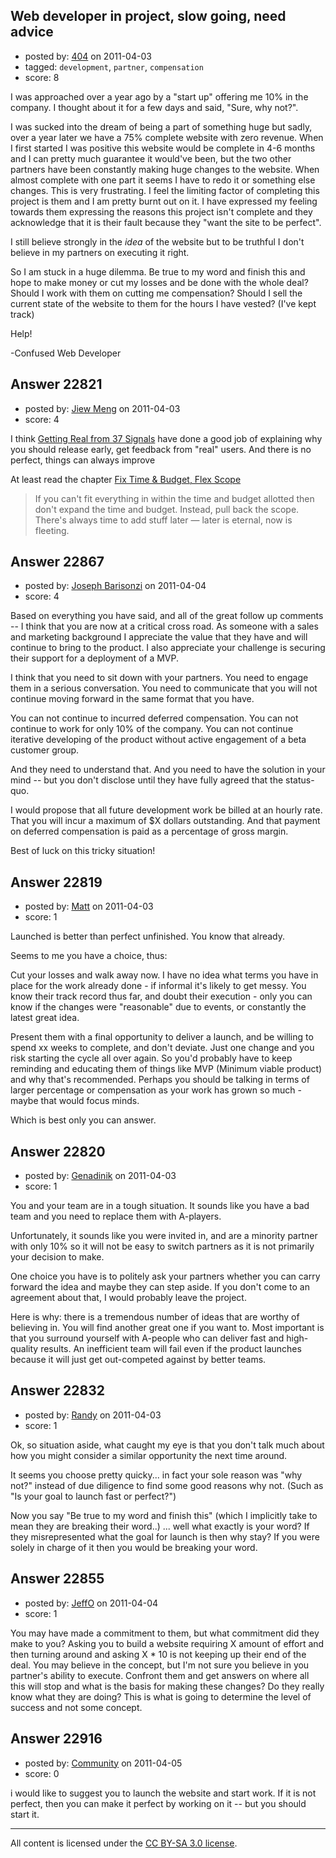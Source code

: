 ## Web developer in project, slow going, need advice

- posted by: [404](https://stackexchange.com/users/-1/9146-404) on 2011-04-03
- tagged: `development`, `partner`, `compensation`
- score: 8

I was approached over a year ago by a "start up" offering me 10% in the company. I thought about it for a few days and said, "Sure, why not?". 

I was sucked into the dream of being a part of something huge but sadly, over a year later we have a 75% complete website with zero revenue. When I first started I was positive this website would be complete in 4-6 months and I can pretty much guarantee it would've been, but the two other partners have been constantly making huge changes to the website. When almost complete with one part it seems I have to redo it or something else changes. This is very frustrating. I feel the limiting factor of completing this project is them and I am pretty burnt out on it. I have expressed my feeling towards them expressing the reasons this project isn't complete and they acknowledge that it is their fault because they "want the site to be perfect".

I still believe strongly in the *idea* of the website but to be truthful I don't believe in my partners on executing it right.

So I am stuck in a huge dilemma. Be true to my word and finish this and hope to make money or cut my losses and be done with the whole deal? Should I work with them on cutting me compensation? Should I sell the current state of the website to them for the hours I have vested? (I've kept track)

Help!

-Confused Web Developer


## Answer 22821

- posted by: [Jiew Meng](https://stackexchange.com/users/-1/9149-jiew-meng) on 2011-04-03
- score: 4

<p>I think <a href="http://gettingreal.37signals.com/toc.php" rel="nofollow">Getting Real from 37 Signals</a> have done a good job of explaining why you should release early, get feedback from "real" users. And there is no perfect, things can always improve</p>

<p>At least read the chapter <a href="http://gettingreal.37signals.com/ch02_Fix_Time_and_Budget_Flex_Scope.php" rel="nofollow">Fix Time &amp; Budget, Flex Scope</a></p>

<blockquote>
  <p>If you can't fit everything in within
  the time and budget allotted then
  don't expand the time and budget.
  Instead, pull back the scope. There's
  always time to add stuff later — later
  is eternal, now is fleeting.</p>
</blockquote>



## Answer 22867

- posted by: [Joseph Barisonzi](https://stackexchange.com/users/-1/8791-joseph-barisonzi) on 2011-04-04
- score: 4

Based on everything you have said, and all of the great follow up comments -- I think that you are now at a critical cross road. As someone with a sales and marketing background I appreciate the value that they have and will continue to bring to the product. I also appreciate your challenge is securing their support for a deployment of a  MVP.

I think that you need to sit down with your partners. You need to engage them in a serious conversation. You need to communicate that you will not continue moving forward in the same format that you have.

You can not continue to incurred deferred compensation. You can not continue to work for only 10% of the company. You can not continue iterative developing of the product without active engagement of a beta customer group. 

And they need to understand that. And you need to have the solution in your mind -- but you don't disclose until they have fully agreed that the status-quo.

I would propose that all future development work be billed at an hourly rate. That you will incur a maximum of $X dollars outstanding. And that payment on deferred compensation is paid as a percentage of gross margin. 

Best of luck on this tricky situation!  


## Answer 22819

- posted by: [Matt](https://stackexchange.com/users/-1/8784-matt) on 2011-04-03
- score: 1

Launched is better than perfect unfinished.  You know that already.

Seems to me you have a choice, thus:

Cut your losses and walk away now.  I have no idea what terms you have in place for the work already done - if informal it's likely to get messy.  You know their track record thus far, and doubt their execution - only you can know if the changes were "reasonable" due to events, or constantly the latest great idea.

Present them with a final opportunity to deliver a launch, and be willing to spend xx weeks to complete, and don't deviate.  Just one change and you risk starting the cycle all over again.  So you'd probably have to keep reminding and educating them of things like MVP (Minimum viable product) and why that's recommended.  Perhaps you should be talking in terms of larger percentage or compensation as your work has grown so much - maybe that would focus minds.

Which is best only you can answer.


## Answer 22820

- posted by: [Genadinik](https://stackexchange.com/users/-1/8929-genadinik) on 2011-04-03
- score: 1

You and your team are in a tough situation.  It sounds like you have a bad team and you need to replace them with A-players.

Unfortunately, it sounds like you were invited in, and are a minority partner with only 10% so it will not be easy to switch partners as it is not primarily your decision to make.

One choice you have is to politely ask your partners whether you can carry forward the idea and maybe they can step aside.  If you don't come to an agreement about that, I would probably leave the project.

Here is why: there is a tremendous number of ideas that are worthy of believing in.  You will find another great one if you want to.  Most important is that you surround yourself with A-people who can deliver fast and high-quality results.  An inefficient team will fail even if the product launches because it will just get out-competed against by better teams.




## Answer 22832

- posted by: [Randy](https://stackexchange.com/users/-1/8065-randy) on 2011-04-03
- score: 1

Ok, so situation aside, what caught my eye is that you don't talk much about how you might consider a similar opportunity the next time around.

It seems you choose pretty quicky... in fact your sole reason was "why not?" instead of due diligence to find some good reasons why not. (Such as "Is your goal to launch fast or perfect?")

Now you say "Be true to my word and finish this"  (which I implicitly take to mean they are breaking their word..) ... well what exactly is your word?  If they misrepresented what the goal for launch is then why stay?  If you were solely in charge of it then you would be breaking your word.


## Answer 22855

- posted by: [JeffO](https://stackexchange.com/users/-1/1796-jeffo) on 2011-04-04
- score: 1

You may have made a commitment to them, but what commitment did they make to you? Asking you to build a website requiring X amount of effort and then turning around and asking X * 10 is not keeping up their end of the deal. You may believe in the concept, but I'm not sure you believe in you partner's ability to execute. Confront them and get answers on where all this will stop and what is the basis for making these changes? Do they really know what they are doing? This is what is going to determine the level of success and not some concept.


## Answer 22916

- posted by: [Community](https://stackexchange.com/users/-1/-1-community) on 2011-04-05
- score: 0

i would like to suggest you to launch the website and start work. If it is not perfect, then you can make it perfect by working on it -- but you should start it.



---

All content is licensed under the [CC BY-SA 3.0 license](https://creativecommons.org/licenses/by-sa/3.0/).
